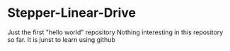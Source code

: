 # Stepper-Linear-Drive
Just the first "hello world" repository
Nothing interesting in this repository so far.
It is junst to learn using github
